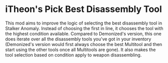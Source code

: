 # iTheon's Pick Best Disassembly Tool
This mod aims to improve the logic of selecting the best disassembly tool in Stalker Anomaly. Instead of choosing the first in line, it chooses the tool with the highest condition available. Compared to Demonized's version, this one does iterate over all the disassembly tools you've got in your inventory (Demonized's version would first always choose the best Multitool and then start using the other tools once all Multitools are gone). It also makes the tool selection based on condition apply to weapon disassembling.
